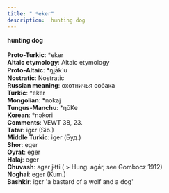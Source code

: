 ```yaml
---
title: " *eker"
description:  hunting dog
---
```

<strong> hunting dog</strong><br><br>
<strong>Proto-Turkic</strong>:  *eker<br>
<strong>Altaic etymology</strong>:  Altaic etymology<br>
<strong> Proto-Altaic</strong>:  *ŋi̯ā̀k`u<br>
<strong>Nostratic</strong>:  Nostratic<br>
<strong>Russian meaning</strong>:  охотничья собака<br>
<strong>Turkic</strong>:  *eker<br>
<strong>Mongolian</strong>:  *nokaj<br>
<strong>Tungus-Manchu</strong>:  *ŋōKe<br>
<strong>Korean</strong>:  *nǝkori<br>
<strong>Comments</strong>:  VEWT 38, 23.<br>
<strong>Tatar</strong>:  igɛr (Sib.)<br>
<strong>Middle Turkic</strong>:  iger (Буд.)<br>
<strong>Shor</strong>:  eger<br>
<strong>Oyrat</strong>:  eger<br>
<strong>Halaj</strong>:  eger<br>
<strong>Chuvash</strong>:  agar jɨtti ( > Hung. agár, see Gombocz 1912)<br>
<strong>Noghai</strong>:  eger (Kum.)<br>
<strong>Bashkir</strong>:  igɛr 'a bastard of a wolf and a dog'<br>



